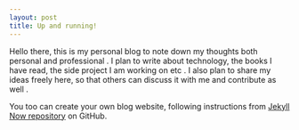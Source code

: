 ```yaml
---
layout: post
title: Up and running!
---
```


Hello there, this is my personal blog to note down my thoughts both personal and professional .
I plan to write about technology, the books I have read, the side project I am working on etc .
I also plan to share my ideas freely here, so that others can discuss it with me and contribute as well .

You too can create your own blog website, following instructions from [Jekyll Now repository](https://github.com/barryclark/jekyll-now) on GitHub.
